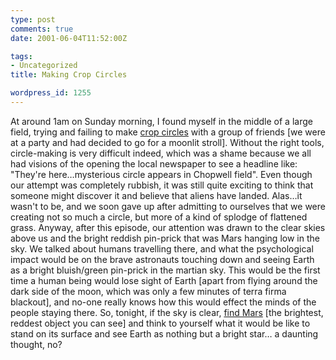 ```yaml
---
type: post
comments: true
date: 2001-06-04T11:52:00Z

tags:
- Uncategorized
title: Making Crop Circles

wordpress_id: 1255
---
```


At around 1am on Sunday morning, I found myself in the middle of a large field, trying and failing to make [crop circles](http://www.circlemakers.org) with a group of friends [we were at a party and had decided to go for a moonlit stroll]. Without the right tools, circle-making is very difficult indeed, which was a shame because we all had visions of the opening the local newspaper to see a headline like: "They're here…mysterious circle appears in Chopwell field". Even though our attempt was completely rubbish, it was still quite exciting to think that someone might discover it and believe that aliens have landed. Alas…it wasn't to be, and we soon gave up after admitting to ourselves that we were creating not so much a circle, but more of a kind of splodge of flattened grass. Anyway, after this episode, our attention was drawn to the clear skies above us and the bright reddish pin-prick that was Mars hanging low in the sky. We talked about humans travelling there, and what the psychological impact would be on the brave astronauts touching down and seeing Earth as a bright bluish/green pin-prick in the martian sky. This would be the first time a human being would lose sight of Earth [apart from flying around the dark side of the moon, which was only a few minutes of terra firma blackout], and no-one really knows how this would effect the minds of the people staying there. So, tonight, if the sky is clear, [find Mars](http://www.msnbc.com/news/463318.asp) [the brightest, reddest object you can see] and think to yourself what it would be like to stand on its surface and see Earth as nothing but a bright star… a daunting thought, no?
